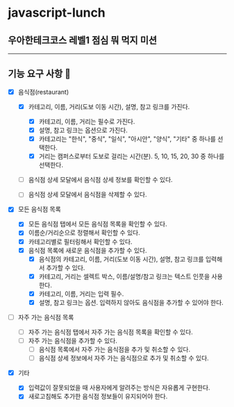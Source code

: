 # javascript-lunch

## 우아한테크코스 레벨1 점심 뭐 먹지 미션

---

## 기능 요구 사항 📝

- [x] 음식점(restaurant)

  - [x] 카테고리, 이름, 거리(도보 이동 시간), 설명, 참고 링크를 가진다.

    - [x] 카테고리, 이름, 거리는 필수로 가진다.
    - [x] 설명, 참고 링크는 옵션으로 가진다.
    - [x] 카테고리는 "한식", "중식", "일식", "아시안", "양식", "기타" 중 하나를 선택한다.
    - [x] 거리는 캠퍼스로부터 도보로 걸리는 시간(분). 5, 10, 15, 20, 30 중 하나를 선택한다.

  - [ ] 음식점 상세 모달에서 음식점 상세 정보를 확인할 수 있다.
  - [ ] 음식점 상세 모달에서 음식점을 삭제할 수 있다.

- [x] 모든 음식점 목록

  - [x] 모든 음식점 탭에서 모든 음식점 목록을 확인할 수 있다.
  - [x] 이름순/거리순으로 정렬해서 확인할 수 있다.
  - [x] 카테고리별로 필터링해서 확인할 수 있다.
  - [x] 음식점 목록에 새로운 음식점을 추가할 수 있다.
    - [x] 음식점의 카테고리, 이름, 거리(도보 이동 시간), 설명, 참고 링크를 입력해서 추가할 수 있다.
    - [x] 카테고리, 거리는 셀렉트 박스, 이름/설명/참고 링크는 텍스트 인풋을 사용한다.
    - [x] 카테고리, 이름, 거리는 입력 필수.
    - [x] 설명, 참고 링크는 옵션. 입력하지 않아도 음식점을 추가할 수 있어야 한다.

- [ ] 자주 가는 음식점 목록

  - [ ] 자주 가는 음식점 탭에서 자주 가는 음식점 목록을 확인할 수 있다.
  - [ ] 자주 가는 음식점을 추가할 수 있다.
    - [ ] 음식점 목록에서 자주 가는 음식점을 추가 및 취소할 수 있다.
    - [ ] 음식점 상세 정보에서 자주 가는 음식점으로 추가 및 취소할 수 있다.

- [x] 기타
  - [x] 입력값이 잘못되었을 때 사용자에게 알려주는 방식은 자유롭게 구현한다.
  - [x] 새로고침해도 추가한 음식점 정보들이 유지되어야 한다.
